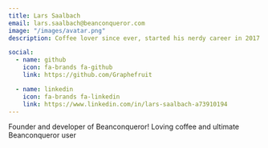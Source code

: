 ```yaml
---
title: Lars Saalbach
email: lars.saalbach@beanconqueror.com
image: "/images/avatar.png"
description: Coffee lover since ever, started his nerdy career in 2017

social:
  - name: github
    icon: fa-brands fa-github
    link: https://github.com/Graphefruit

  - name: linkedin
    icon: fa-brands fa-linkedin
    link: https://www.linkedin.com/in/lars-saalbach-a73910194
---
```


Founder and developer of Beanconqueror!
Loving coffee and ultimate Beanconqueror user
